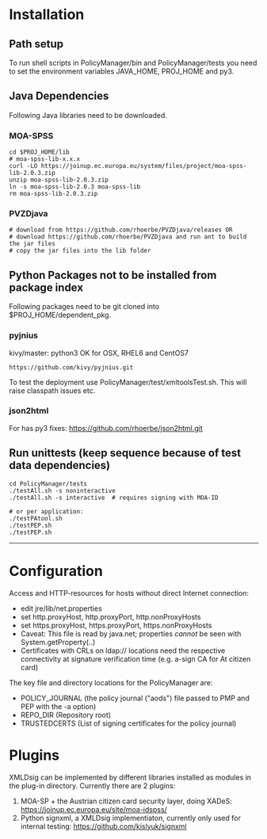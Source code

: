 # Installation

## Path setup
To run shell scripts in PolicyManager/bin and PolicyManager/tests you need to 
set the environment variables JAVA_HOME, PROJ_HOME and py3. 

## Java Dependencies
Following Java libraries need to be downloaded.
### MOA-SPSS

    cd $PROJ_HOME/lib
    # moa-spss-lib-x.x.x
    curl -LO https://joinup.ec.europa.eu/system/files/project/moa-spss-lib-2.0.3.zip
    unzip moa-spss-lib-2.0.3.zip
    ln -s moa-spss-lib-2.0.3 moa-spss-lib
    rm moa-spss-lib-2.0.3.zip

### PVZDjava
    
    # download from https://github.com/rhoerbe/PVZDjava/releases OR
    # download https://github.com/rhoerbe/PVZDjava and run ant to build the jar files 
    # copy the jar files into the lib folder
        
## Python Packages not to be installed from package index
Following packages need to be git cloned into $PROJ_HOME/dependent_pkg.

### pyjnius
kivy/master: python3 OK for OSX, RHEL6 and CentOS7

    https://github.com/kivy/pyjnius.git
    
To test the deployment use PolicyManager/test/xmltoolsTest.sh. This will raise classpath issues etc.

### json2html
For has py3 fixes:
    https://github.com/rhoerbe/json2html.git

## Run unittests (keep sequence because of test data dependencies)

    cd PolicyManager/tests
    ./testAll.sh -s noninteractive
    ./testAll.sh -s interactive  # requires signing with MOA-ID
 
    # or per application:
    ./testPAtool.sh
    ./testPEP.sh
    ./testPEP.sh

---

# Configuration
Access and HTTP-resources for hosts without direct Internet connection:
* edit jre/lib/net.properties
* set http.proxyHost, http.proxyPort, http.nonProxyHosts
* set https.proxyHost, https.proxyPort, https.nonProxyHosts
* Caveat: This file is read by java.net; properties _cannot_ be seen with System.getProperty(..)
* Certificates with CRLs on ldap:// locations need the respective connectivity at signature 
verification time (e.g. a-sign CA for At citizen card)


The key file and directory locations for the PolicyManager are:
* POLICY_JOURNAL  (the policy journal ("aods") file passed to PMP and PEP with the -a option)
* REPO_DIR        (Repository root)
* TRUSTEDCERTS    (List of signing certificates for the policy journal)

# Plugins
XMLDsig can be implemented by different libraries installed as modules in the plug-in directory.
Currently there are 2 plugins:
1. MOA-SP + the Austrian citizen card security layer, doing XADeS: https://joinup.ec.europa.eu/site/moa-idspss/
2. Python signxml, a XMLDsig implementiaton, currently only used for internal testing: https://github.com/kislyuk/signxml
